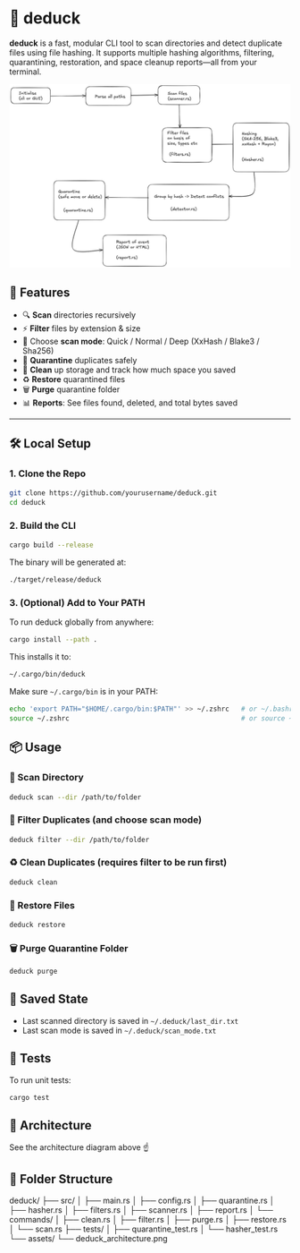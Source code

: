 # 🦆 deduck

**deduck** is a fast, modular CLI tool to scan directories and detect duplicate files using file hashing. It supports multiple hashing algorithms, filtering, quarantining, restoration, and space cleanup reports—all from your terminal.

![Architecture](./assets/architecture.jpeg)

## 🚀 Features

- 🔍 **Scan** directories recursively
- ⚡ **Filter** files by extension & size
- 🧠 Choose **scan mode**: Quick / Normal / Deep (XxHash / Blake3 / Sha256)
- 📁 **Quarantine** duplicates safely
- 🧼 **Clean** up storage and track how much space you saved
- ♻️ **Restore** quarantined files
- 🗑️ **Purge** quarantine folder
- 📊 **Reports**: See files found, deleted, and total bytes saved

---

## 🛠️ Local Setup

### 1. Clone the Repo

```bash
git clone https://github.com/yourusername/deduck.git
cd deduck
```

### 2. Build the CLI

```bash
cargo build --release
```

The binary will be generated at:

```bash
./target/release/deduck
```

### 3. (Optional) Add to Your PATH

To run deduck globally from anywhere:

```bash
cargo install --path .
```

This installs it to:

```bash
~/.cargo/bin/deduck
```

Make sure `~/.cargo/bin` is in your PATH:

```bash
echo 'export PATH="$HOME/.cargo/bin:$PATH"' >> ~/.zshrc   # or ~/.bashrc
source ~/.zshrc                                           # or source ~/.bashrc
```
## 📦 Usage

### 🧪 Scan Directory

```bash
deduck scan --dir /path/to/folder
```

### 🧠 Filter Duplicates (and choose scan mode)

```bash
deduck filter --dir /path/to/folder
```

### ♻️ Clean Duplicates (requires filter to be run first)

```bash
deduck clean
```

### 🔄 Restore Files

```bash
deduck restore
```

### 🗑️ Purge Quarantine Folder

```bash
deduck purge
```
## 📝 Saved State

- Last scanned directory is saved in `~/.deduck/last_dir.txt`
- Last scan mode is saved in `~/.deduck/scan_mode.txt`

## 🧪 Tests

To run unit tests:

```bash
cargo test
```

## 📄 Architecture

See the architecture diagram above ☝️

## 📂 Folder Structure

deduck/
├── src/
│   ├── main.rs
│   ├── config.rs
│   ├── quarantine.rs
│   ├── hasher.rs
│   ├── filters.rs
│   ├── scanner.rs
│   ├── report.rs
│   └── commands/
│       ├── clean.rs
│       ├── filter.rs
│       ├── purge.rs
│       ├── restore.rs
│       └── scan.rs
├── tests/
│   ├── quarantine_test.rs
│   └── hasher_test.rs
└── assets/
    └── deduck_architecture.png
